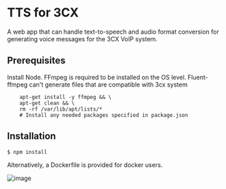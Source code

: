 # TTS for 3CX

A web app that can handle text-to-speech and audio format conversion for generating voice messages for the 3CX VoIP system.
## Prerequisites

Install Node.
FFmpeg is required to be installed on the OS level. Fluent-ffmpeg can't generate files that are compatible with 3cx system
``` apt-get update && \
    apt-get install -y ffmpeg && \
    apt-get clean && \
    rm -rf /var/lib/apt/lists/*
    # Install any needed packages specified in package.json
```
## Installation

```
$ npm install
```
Alternatively, a Dockerfile is provided for docker users.


![image](https://github.com/JeremyWeiZ/AWSPolly-3CX-VoIP-TTS/assets/151583068/7450f259-698a-40c4-aa80-1f207367092d)


